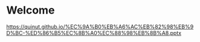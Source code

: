 # Welcome


https://quinut.github.io/%EC%9A%B0%EB%A6%AC%EB%82%98%EB%9D%BC-%ED%86%B5%EC%8B%A0%EC%88%98%EB%8B%A8.pptx
